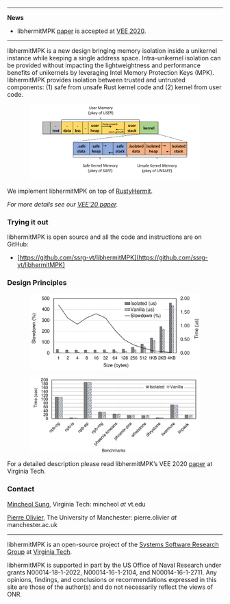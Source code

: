 * * *
**News**
- libhermitMPK [paper](https://www.ssrg.ece.vt.edu/papers/) is accepted at [VEE 2020](https://conf.researchr.org/home/vee-2020).

* * *

libhermitMPK is a new design bringing memory isolation inside a unikernel instance while keeping a single address space.
Intra-unikernel isolation can be provided without impacting the lightweightness and performance benefits of unikernels by leveraging Intel Memory Protection Keys (MPK).
libhermitMPK provides isolation between trusted and untrusted components: (1) safe from unsafe Rust kernel code and (2) kernel from user code.

<p align="center">
  <img width="400" src="img/memory_rayout.png">
</p>


We implement libhermitMPK on top of [RustyHermit](https://github.com/hermitcore/libhermit-rs).

*For more details see our [VEE'20 paper](https://www.ssrg.ece.vt.edu/papers/vee20-mpk.pdf).*

### Trying it out
libhermitMPK is open source and all the code and instructions are on GitHub:
- [https://github.com/ssrg-vt/libhermitMPK](https://github.com/ssrg-vt/libhermitMPK)

### Design Principles


<p align="center">
  <img width="400" src="img/write_bytes.png">
</p>

<p align="center">
  <img width="400" src="img/macro_benchmark.png">
</p>

For a detailed description please read libhermitMPK’s VEE 2020
[paper](https://www.ssrg.ece.vt.edu/papers/) at Virginia Tech.


### Contact
[Mincheol Sung](https://mincheolsung.com), Virginia Tech: mincheol *at* vt.edu

[Pierre Olivier](https://sites.google.com/view/pierreolivier), The University of Manchester: pierre.olivier *at* manchester.ac.uk

* * *

libhermitMPK is an open-source project of the [Systems Software Research Group](https://www.ssrg.ece.vt.edu/) at [Virginia Tech](https://vt.edu/). 

libhermitMPK is supported in part by the US Office of Naval Research under grants N00014-18-1-2022, N00014-16-1-2104, and N00014-16-1-2711. Any opinions, findings, and conclusions or recommendations expressed in this site are those of the author(s) and do not necessarily reflect the views of ONR.
